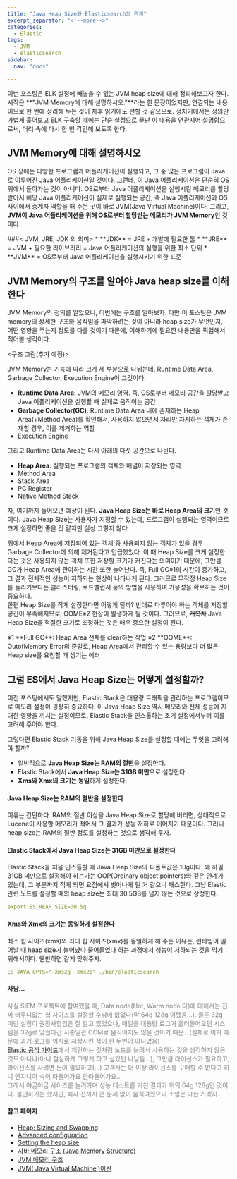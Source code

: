 ```yaml
---
title: "Java Heap Size와 Elasticsearch의 관계"
excerpt_separator: "<!--more-->"
categories:
  - Elastic
tags:
  - JVM
  - elasticsearch
sidebar:
  nav: "docs"

---
```

이번 포스팅은 ELK 설정에 빼놓을 수 없는 JVM heap size에 대해 정리해보고자 한다. 시작은 **"JVM Memory에 대해 설명하시오."**라는 한 문장이었지만, 연결되는 내용이므로 한 번에 정리해 두는 것이 차후 읽기에도 편할 것 같으므로. 
정처기에서는 정의만 가볍게 훑어보고 ELK 구축할 때에는 단순 설정으로 끝난 이 내용을 연관지어 설명함으로써, 머리 속에 다시 한 번 각인해 보도록 한다.

## JVM Memory에 대해 설명하시오
OS 상에는 다양한 프로그램과 어플리케이션이 실행되고, 그 중 많은 프로그램이 Java로 이루어진 Java 어플리케이션일 것이다. 그런데, 이 Java 어플리케이션은 단순히 OS 위에서 돌아가는 것이 아니다. 
OS로부터 Java 어플리케이션을 실행시킬 메모리를 할당받아서 해당 Java 어플리케이션이 실제로 실행되는 공간, 즉 Java 어플리케이션과 OS 사이에서 중계자 역할을 해 주는 곳이 바로 JVM(Java Virtual Machine)이다. 
그리고, **JVM이 Java 어플리케이션을 위해 OS로부터 할당받는 메모리가 JVM Memory**인 것이다.

<div class="notice--info" markdown="1">
###< JVM, JRE, JDK 의 의미>  
* **JDK** = JRE + 개발에 필요한 툴  
* **JRE** = JVM + 필요한 라이브러리 = Java 어플리케이션의 실행을 위한 최소 단위  
* **JVM** = OS로부터 Java 어플리케이션을 실행시키기 위한 표준
</div>

## JVM Memory의 구조를 알아야 Java heap size를 이해한다
JVM Memory의 정의를 알았으니, 이번에는 구조를 알아보자. 
다만 이 포스팅은 JVM memory의 상세한 구조와 움직임을 파악하려는 것이 아니라 heap size가 무엇인지, 어떤 영향을 주는지 정도를 다룰 것이기 때문에, 이해하기에 필요한 내용만을 픽업해서 적어볼 생각이다.

<구조 그림(추가 예정)>

JVM Memory는 기능에 따라 크게 세 부분으로 나뉘는데, Runtime Data Area, Garbage Collector, Execution Engine이 그것이다.
* **Runtime Data Area**: JVM의 메모리 영역. 즉, OS로부터 메모리 공간을 할당받고 Java 어플리케이션을 실행할 때 실제로 움직이는 공간
* **Garbage Collector(GC)**: Runtime Data Area 내에 존재하는 Heap Area(+Method Area)를 확인해서, 사용하지 않으면서 자리만 차지하는 객체가 존재할 경우, 이를 제거하는 역할
* Execution Engine

그리고 Runtime Data Area는 다시 아래의 다섯 공간으로 나뉜다.
* **Heap Area**: 실행되는 프로그램의 객체와 배열이 저장되는 영역
* Method Area
* Stack Area
* PC Register
* Native Method Stack

자, 여기까지 들어오면 예상이 된다. **Java Heap Size는 바로 Heap Area의 크기**인 것이다. Java Heap Size는 사용자가 지정할 수 있는데, 프로그램이 실행되는 영역이므로 크게 설정하면 좋을 것 같지만 실상 그렇지 않다.

위에서 Heap Area에 저장되어 있는 객체 중 사용되지 않는 객체가 있을 경우 Garbage Collector에 의해 제거된다고 언급했었다. 이 때 Heap Size를 크게 설정한다는 것은 사용되지 않는 객체 또한 저장할 크기가 커진다는 의미이기 때문에, 그만큼 GC가 Heap Area에 관여하는 시간 또한 늘어난다. 즉, Full GC※1의 시간이 증가하고, 그 결과 전체적인 성능이 저하되는 현상이 나타나게 된다. 그러므로 무작정 Heap Size를 늘리기보다는 클러스터링, 로드밸런서 등의 방법을 사용하여 가용성을 확보하는 것이 중요하다.  
한편 Heap Size를 작게 설정한다면 어떻게 될까? 반대로 다루어야 하는 객체를 저장할 공간이 부족해지므로, OOME※2 현상이 발생하게 될 것이다. 그러므로, ~~개복치~~ Java Heap Size을 적절한 크기로 조정하는 것은 매우 중요한 설정이 된다.  
<div class="notice--info" markdown="1">
※1 **Full GC**: Heap Area 전체를 clear하는 작업  
※2 **OOME**: OutofMemory Error의 준말로, Heap Area에서 관리할 수 있는 용량보다 더 많은 Heap size를 요청할 때 생기는 에러
</div>

## 그럼 ES에서 Java Heap Size는 어떻게 설정할까?
이전 포스팅에서도 말했지만, Elastic Stack은 대용량 트래픽을 관리하는 프로그램이므로 메모리 설정이 굉장히 중요하다. 이 Java Heap Size 역시 메모리와 전체 성능에 지대한 영향을 끼치는 설정이므로, Elastic Stack을 인스톨하는 초기 설정에서부터 이를 고려해 주어야 한다.

그렇다면 Elastic Stack 기동을 위해 Java Heap Size를 설정할 때에는 무엇을 고려해야 할까?
* 일반적으로 **Java Heap Size는 RAM의 절반**을 설정한다.
* Elastic Stack에서 **Java Heap Size는 31GB 미만**으로 설정한다.
* **Xms와 Xmx의 크기는 동일**하게 설정한다.

#### Java Heap Size는 RAM의 절반을 설정한다
이유는 간단하다. RAM의 절반 이상을 Java Heap Size로 할당해 버리면, 상대적으로 Lucene이 사용할 메모리가 적어서 그 결과가 성능 저하로 이어지기 때문이다. 그러니 heap size는 RAM의 절반 정도를 설정하는 것으로 생각해 두자.

#### Elastic Stack에서 Java Heap Size는 31GB 미만으로 설정한다
Elastic Stack을 처음 인스톨할 때 Java Heap Size의 디폴트값은 10g이다. 왜 하필 31GB 미만으로 설정해야 하는가는 OOP(Ordinary object pointers)와 깊은 관계가 있는데, 그 부분까지 적게 되면 요점에서 벗어나게 될 거 같으니 패스한다. 그냥 Elastic 관련 노드를 설정할 때의 heap size는 최대 30.5GB를 넘지 않는 것으로 상정한다.

```yml
export ES_HEAP_SIZE=30.5g
```

#### Xms와 Xmx의 크기는 동일하게 설정한다
최소 힙 사이즈(xms)와 최대 힙 사이즈(xmx)를 동일하게 해 주는 이유는, 런타임이 일어날 때 heap size가 늘어났다 줄어들었다 하는 과정에서 성능이 저하되는 것을 막기 위해서이다. 웬만하면 같게 맞춰주자.

```yml
ES_JAVA_OPTS="-Xms2g -Xmx2g" ./bin/elasticsearch
```

#### 사담...
<span style="color:gray">사실 SIEM 프로젝트에 참여했을 때, Data node(Hot, Warm node 다)에 대해서는 진짜 터무니없는 힙 사이즈를 설정할 수밖에 없었다(막 64g 128g 이랬음...). 물론 32g 미만 설정이 권장사항임은 잘 알고 있었으나, 매일을 대용량 로그가 흘러들어오던 시스템을 32g로 맞췄다간 시종일관 OOM로 움직이지도 않을 것이기 때문...(실제로 이거 때문에 과거 로그를 억지로 저장시킨 적이 한 두번이 아니었음)  
[Elastic 공식 가이드](https://www.elastic.co/guide/en/elasticsearch/guide/current/heap-sizing.html#_just_how_far_under_32gb_should_i_set_the_jvm)에서 제안하는 것처럼 노드를 늘려서 사용하는 것을 생각하지 않은 것도 아니나(아니 절실하게 그렇게 하고 싶었던 나날들...), 그만큼 라이선스가 필요하고, 라이선스를 사려면 돈이 필요하고(...) 고객사는 더 이상 라이선스를 구매할 수 없다고 하니 엔지니어 속이 타들어가요 안타들어가요...  
그래서 야금야금 사이즈를 늘려가며 성능 테스트를 거친 결과가 위의 64g 128g인 것이다. 불안하기는 했지만, 퇴사 전까지 큰 문제 없이 움직여줬으니 소임은 다한 거겠지.</span>

#### 참고 페이지
* [Heap: Sizing and Swapping](https://www.elastic.co/guide/en/elasticsearch/guide/current/heap-sizing.html#heap-sizing)
* [Advanced configuration](https://www.elastic.co/guide/en/elasticsearch/reference/current/advanced-configuration.html#set-jvm-heap-size)
* [Setting the heap size](https://www.elastic.co/guide/en/elasticsearch/reference/6.8/heap-size.html#heap-size)
* [자바 메모리 구조 (Java Memory Structure)](https://thinkground.studio/%EC%9E%90%EB%B0%94-%EB%A9%94%EB%AA%A8%EB%A6%AC-%EA%B5%AC%EC%A1%B0-java-memory-structure/)
* [JVM 메모리 구조](https://velog.io/@kyukim/1-yylklo8g)
* [JVM( Java Virtual Machine )이란](https://honbabzone.com/java/java-jvm/#-garbage-collectorgc)
